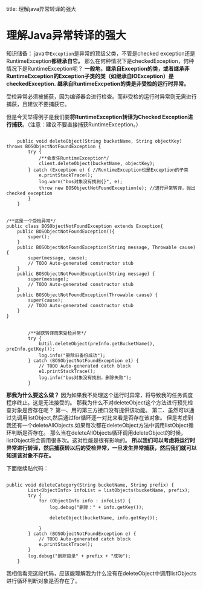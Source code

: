 title: 理解java异常转译的强大 

#  理解Java异常转译的强大 
知识储备：
java中` Exception `是异常的顶级父类，不管是checked exception还是RuntimeException**都继承自它。**
那么在何种情况下是checkedException，何种情况下是RuntimeException呢？
**一般地，继承自Exception的类，或者继承非RuntimeException的Exception子类的类（如继承自IOException）是checkedException.**
**继承自RuntimeExcpetion的类是非受检的运行时异常。**

受检异常必须被捕获，因为编译器会进行检查。而非受检的运行时异常则无需进行捕获，且建议不要捕获它。

但是今天举得例子是我们要**将RuntimeException转译为Checked Exception进行捕获**。（注意：建议不要直接捕获RuntimeException。）
```

	public void deleteObject(String bucketName, String objectKey) throws BOSObjectNotFoundException {
		try {
			/**会发生RuntimeException*/
			client.deleteObject(bucketName, objectKey); 
		} catch (Exception e) { //RuntimeException也是Exception的子类
			e.printStackTrace();
			log.warn("bos对象没有找到{}", e);
			throw new BOSObjectNotFoundException(e); //进行异常转译，抛出checked exception
		}
	}

```
```

/**这是一个受检异常*/
public class BOSObjectNotFoundException extends Exception{
	public BOSObjectNotFoundException(){
		super();
	}
	public BOSObjectNotFoundException(String message, Throwable cause) {
		super(message, cause);
		// TODO Auto-generated constructor stub
	}
	public BOSObjectNotFoundException(String message) {
		super(message);
		// TODO Auto-generated constructor stub
	}
	public BOSObjectNotFoundException(Throwable cause) {
		super(cause);
		// TODO Auto-generated constructor stub
	}
}

```
```
	
		/**捕获转译而来受检异常*/
		try {
			bUtil.deleteObject(preInfo.getBucketName(), preInfo.getKey());
			log.info("删除旧备份成功");
		} catch (BOSObjectNotFoundException e1) {
			// TODO Auto-generated catch block
			e1.printStackTrace();
			log.info("bos对象没有找到，删除失败");
		}

```
**那我为什么要这么做？**
因为如果我不处理这个运行时异常，将导致我的任务调度程序终止。这是无法接受的。
那我为什么不对deleteObject这个方法进行预先检查对象是否存在呢？
第一、用的第三方接口没有提供该功能。
第二、虽然可以通过先调用listObject,然后通过for循环逐一对比来看是否存在该对象。
但是考虑到我还有一个deleteAllObjects.如果每次都在deleteObject方法中调用listObject循环判断是否存在。
那么当在deleteAllObjects循环调用deleteObject的时候，listObject将会调用很多次。这对性能是很有影响的。
**所以我们可以考虑将运行时异常进行转译，然后捕获转以后的受检异常，一旦发生异常捕获，然后我们就可以知道该对象不存在。**

下面继续贴代码：
```

public void deleteCategory(String bucketName, String prefix) {
		List<ObjectInfo> infoList = listObjects(bucketName, prefix);
		try {
			for (ObjectInfo info : infoList) {
				log.debug("删除：" + info.getKey());

				deleteObject(bucketName, info.getKey());

			}
		} catch (BOSObjectNotFoundException e) {
			// TODO Auto-generated catch block
			e.printStackTrace();
		}
		log.debug("删除目录" + prefix + "成功");
	}

```
我相信看完这段代码，应该能理解我为什么没有在deleteObject中调用listObjects进行循环判断对象是否存在了。
